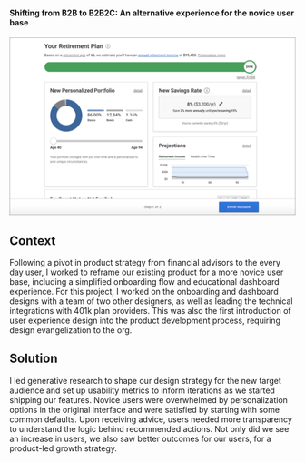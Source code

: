 #### Shifting from B2B to B2B2C: An alternative experience for the novice user base
![Image of retirement advice dashboard](./public/images/splashRetirementWiz.png)
## Context

Following a pivot in product strategy from financial advisors to the every day user, I worked to reframe our existing product for a more novice user base, including a simplified onboarding flow and educational dashboard experience. For this project, I worked on the onboarding and dashboard designs with a team of two other designers, as well as leading the technical integrations with 401k plan providers. This was also the first introduction of user experience design into the product development process, requiring design evangelization to the org.

## Solution

I led generative research to shape our design strategy for the new target audience and set up usability metrics to inform iterations as we started shipping our features. Novice users were overwhelmed by personalization options in the original interface and were satisfied by starting with some common defaults. Upon receiving advice, users needed more transparency to understand the logic behind recommended actions. Not only did we see an increase in users, we also saw better outcomes for our users, for a product-led growth strategy.
			